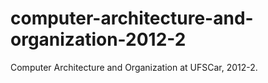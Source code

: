 # computer-architecture-and-organization-2012-2
Computer Architecture and Organization at UFSCar, 2012-2.

